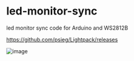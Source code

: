 # led-monitor-sync
led monitor sync code for Arduino and WS2812B 

https://github.com/psieg/Lightpack/releases


![image](https://github.com/user-attachments/assets/15a042a9-b362-4695-aea5-289d7082f8a4)
